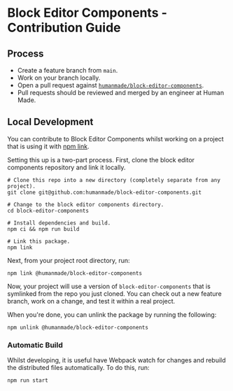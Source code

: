 Block Editor Components - Contribution Guide
===

## Process

* Create a feature branch from `main`.
* Work on your branch locally.
* Open a pull request against [`humanmade/block-editor-components`](https://github.com/humanmade/block-editor-components).
* Pull requests should be reviewed and merged by an engineer at Human Made.

## Local Development

You can contribute to Block Editor Components whilst working on a project that is using it with [npm link](https://docs.npmjs.com/cli/v8/commands/npm-link).

Setting this up is a two-part process.
First, clone the block editor components repository and link it locally.

```shell
# Clone this repo into a new directory (completely separate from any project).
git clone git@github.com:humanmade/block-editor-components.git

# Change to the block editor components directory.
cd block-editor-components

# Install dependencies and build.
npm ci && npm run build

# Link this package.
npm link
```

Next, from your project root directory, run:

```shell
npm link @humanmade/block-editor-components
```

Now, your project will use a version of `block-editor-components` that is symlinked from the repo you just cloned.
You can check out a new feature branch, work on a change, and test it within a real project.

When you're done, you can unlink the package by running the following:

```shell
npm unlink @humanmade/block-editor-components
```

### Automatic Build

Whilst developing, it is useful have Webpack watch for changes and rebuild the distributed files automatically.
To do this, run:

```shell
npm run start
```
